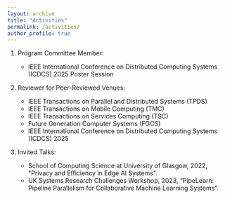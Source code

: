 ```yaml
---
layout: archive
title: "Activities"
permalink: /activities/
author_profile: true
---
```


1. Program Committee Member:
    * IEEE International Conference on Distributed Computing Systems (ICDCS) 2025 Poster Session

2. Reviewer for Peer-Reviewed Venues: 
    * IEEE Transactions on Parallel and Distributed Systems (TPDS)
    * IEEE Transactions on Mobile Computing (TMC)
    * IEEE Transactions on Services Computing (TSC)
    * Future Generation Computer Systems (FGCS)
    * IEEE International Conference on Distributed Computing Systems (ICDCS) 2025

3. Invited Talks:
   * School of Computing Science at University of Glasgow, 2022, "Privacy and Efficiency in Edge AI Systems".
   * UK Systems Research Challenges Workshop, 2023, “PipeLearn: Pipeline Parallelism for Collaborative Machine Learning Systems”.
